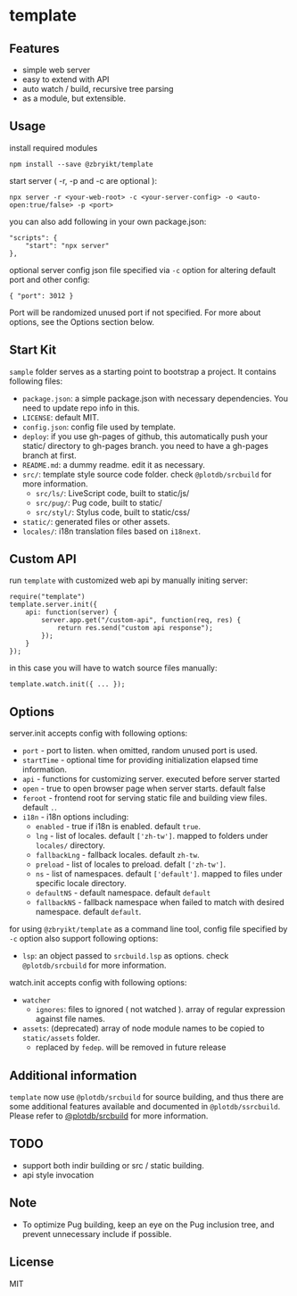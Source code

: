 # template

## Features

 * simple web server
 * easy to extend with API
 * auto watch / build, recursive tree parsing
 * as a module, but extensible.


## Usage

install required modules

    npm install --save @zbryikt/template


start server ( -r, -p and -c are optional ):

    npx server -r <your-web-root> -c <your-server-config> -o <auto-open:true/false> -p <port>


you can also add following in your own package.json:

    "scripts": {
        "start": "npx server"
    },


optional server config json file specified via `-c` option for altering default port and other config:

    { "port": 3012 }


Port will be randomized unused port if not specified. For more about options, see the Options section below.


## Start Kit

`sample` folder serves as a starting point to bootstrap a project. It contains following files:

 - `package.json`: a simple package.json with necessary dependencies. You need to update repo info in this.
 - `LICENSE`: default MIT.
 - `config.json`: config file used by template.
 - `deploy`: if you use gh-pages of github, this automatically push your static/ directory to gh-pages branch.
   you need to have a gh-pages branch at first.
 - `README.md`: a dummy readme. edit it as necessary.
 - `src/`: template style source code folder. check `@plotdb/srcbuild` for more information.
   - `src/ls/`: LiveScript code, built to static/js/
   - `src/pug/`: Pug code, built to static/
   - `src/styl/`: Stylus code, built to static/css/
 - `static/`: generated files or other assets.
 - `locales/`: i18n translation files based on `i18next`.


## Custom API

run `template` with customized web api by manually initing server:

    require("template")
    template.server.init({
        api: function(server) {
            server.app.get("/custom-api", function(req, res) {
                return res.send("custom api response");
            });
        }
    });

in this case you will have to watch source files manually:

    template.watch.init({ ... });


## Options

server.init accepts config with following options:

 - `port` - port to listen. when omitted, random unused port is used.
 - `startTime` - optional time for providing initialization elapsed time information.
 - `api` - functions for customizing server. executed before server started
 - `open` - true to open browser page when server starts. default false
 - `feroot` - frontend root for serving static file and building view files. default `.`.
 - `i18n` - i18n options including:
   - `enabled` - true if i18n is enabled. default `true`.
   - `lng` - list of locales. default `['zh-tw']`. mapped to folders under `locales/` directory.
   - `fallbackLng` - fallback locales. default `zh-tw`.
   - `preload` - list of locales to preload. defalt `['zh-tw']`.
   - `ns` - list of namespaces. default `['default']`. mapped to files under specific locale directory.
   - `defaultNS` - default namespace. default `default`
   - `fallbackNS` - fallback namespace when failed to match with desired namespace. default `default`.

for using `@zbryikt/template` as a command line tool, config file specified by `-c` option also support following options:

 - `lsp`: an object passed to `srcbuild.lsp` as options. check `@plotdb/srcbuild` for more information.

watch.init accepts config with following options:

 - `watcher`
   - `ignores`: files to ignored ( not watched ). array of regular expression against file names.
 - `assets`: (deprecated) array of node module names to be copied to `static/assets` folder.
   - replaced by `fedep`. will be removed in future release


## Additional information

`template` now use `@plotdb/srcbuild` for source building, and thus there are some additional features available and documented in `@plotdb/ssrcbuild`. Please refer to [@plotdb/srcbuild](https://github.com/plotdb/srcbuild) for more information.


## TODO

 * support both indir building or src / static building.
 * api style invocation


## Note

 * To optimize Pug building, keep an eye on the Pug inclusion tree, and prevent unnecessary include if possible.


## License

MIT
